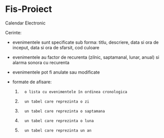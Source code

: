 # Fis-Proiect
Calendar Electronic

Cerinte:

- evenimentele sunt specificate sub forma: titlu, descriere, data si ora de inceput, data si ora de sfarsit, cod culoare
- evenimentele au factor de recurenta (zilnic, saptamanal, lunar, anual) si alarma sonora cu recurenta
- evenimentele pot fi anulate sau modificate

- formate de afisare:
    1.       o lista cu evenimentele în ordinea cronologica

    2.       un tabel care reprezinta o zi

    3.       un tabel care reprezinta o saptamana

    4.       un tabel care reprezinta o luna

    5.       un tabel care reprezinta un an
